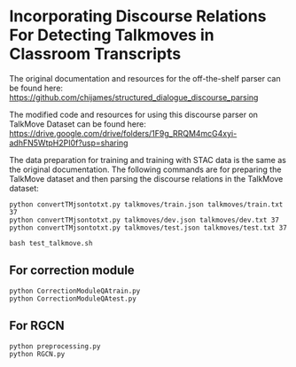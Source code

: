 # Incorporating Discourse Relations For Detecting Talkmoves in Classroom Transcripts

The original documentation and resources for the off-the-shelf parser can be found here: https://github.com/chijames/structured_dialogue_discourse_parsing

The modified code and resources for using this discourse parser on TalkMove Dataset can be found here:
https://drive.google.com/drive/folders/1F9g_RRQM4mcG4xyi-adhFN5WtpH2PI0f?usp=sharing

The data preparation for training and training with STAC data is the same as the original documentation.
The following commands are for preparing the TalkMove dataset and then parsing the discourse relations in the TalkMove dataset:
```
python convertTMjsontotxt.py talkmoves/train.json talkmoves/train.txt 37
python convertTMjsontotxt.py talkmoves/dev.json talkmoves/dev.txt 37
python convertTMjsontotxt.py talkmoves/test.json talkmoves/test.txt 37
```
```
bash test_talkmove.sh
```

## For correction module

```
python CorrectionModuleQAtrain.py
python CorrectionModuleQAtest.py
```

## For RGCN

```
python preprocessing.py
python RGCN.py
```
